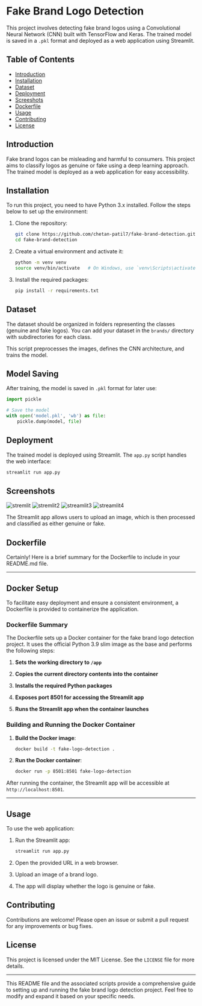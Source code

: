 # Fake Brand Logo Detection

This project involves detecting fake brand logos using a Convolutional Neural Network (CNN) built with TensorFlow and Keras. The trained model is saved in a `.pkl` format and deployed as a web application using Streamlit.

## Table of Contents
- [Introduction](#introduction)
- [Installation](#installation)
- [Dataset](#dataset)
- [Deployment](#deployment)
- [Screeshots](#Screesnshots)
- [Dockerfile](#Dockerfile)
- [Usage](#usage)
- [Contributing](#contributing)
- [License](#license)

## Introduction
Fake brand logos can be misleading and harmful to consumers. This project aims to classify logos as genuine or fake using a deep learning approach. The trained model is deployed as a web application for easy accessibility.

## Installation
To run this project, you need to have Python 3.x installed. Follow the steps below to set up the environment:

1. Clone the repository:
    ```bash
    git clone https://github.com/chetan-patil7/fake-brand-detection.git
    cd fake-brand-detection
    ```

2. Create a virtual environment and activate it:
    ```bash
    python -m venv venv
    source venv/bin/activate   # On Windows, use `venv\Scripts\activate`
    ```

3. Install the required packages:
    ```bash
    pip install -r requirements.txt
    ```

## Dataset
The dataset should be organized in folders representing the classes (genuine and fake logos). You can add your dataset in the `brands/` directory with subdirectories for each class.


This script preprocesses the images, defines the CNN architecture, and trains the model.

## Model Saving
After training, the model is saved in `.pkl` format for later use:

```python
import pickle

# Save the model
with open('model.pkl', 'wb') as file:
    pickle.dump(model, file)
```

## Deployment
The trained model is deployed using Streamlit. The `app.py` script handles the web interface:

```bash
streamlit run app.py
```
## Screenshots
![stremlit](https://github.com/chetan-patil7/fake_brand_detection/assets/108519641/65141574-4976-42db-8c3b-04d260edfcdb)
![stremlit2](https://github.com/chetan-patil7/fake_brand_detection/assets/108519641/f3e2fea3-e9b5-4229-bcd4-c8b6ce37c0db)
![streamlit3](https://github.com/chetan-patil7/fake_brand_detection/assets/108519641/fc295bb9-6151-48fc-a68c-aee18ba7c3fe)
![streamlit4](https://github.com/chetan-patil7/fake_brand_detection/assets/108519641/85067257-8880-4f0d-9603-675e462ef525)

The Streamlit app allows users to upload an image, which is then processed and classified as either genuine or fake.

## Dockerfile
Certainly! Here is a brief summary for the Dockerfile to include in your README.md file.

---

## Docker Setup

To facilitate easy deployment and ensure a consistent environment, a Dockerfile is provided to containerize the application.

### Dockerfile Summary

The Dockerfile sets up a Docker container for the fake brand logo detection project. It uses the official Python 3.9 slim image as the base and performs the following steps:

1. **Sets the working directory to `/app`**

2. **Copies the current directory contents into the container**

3. **Installs the required Python packages**

4. **Exposes port 8501 for accessing the Streamlit app**
5. **Runs the Streamlit app when the container launches**

### Building and Running the Docker Container

1. **Build the Docker image**:
    ```bash
    docker build -t fake-logo-detection .
    ```

2. **Run the Docker container**:
    ```bash
    docker run -p 8501:8501 fake-logo-detection
    ```

After running the container, the Streamlit app will be accessible at `http://localhost:8501`.

---

## Usage
To use the web application:

1. Run the Streamlit app:
    ```bash
    streamlit run app.py
    ```

2. Open the provided URL in a web browser.
3. Upload an image of a brand logo.
4. The app will display whether the logo is genuine or fake.

## Contributing
Contributions are welcome! Please open an issue or submit a pull request for any improvements or bug fixes.

## License
This project is licensed under the MIT License. See the `LICENSE` file for more details.

---

This README file and the associated scripts provide a comprehensive guide to setting up and running the fake brand logo detection project. Feel free to modify and expand it based on your specific needs.
